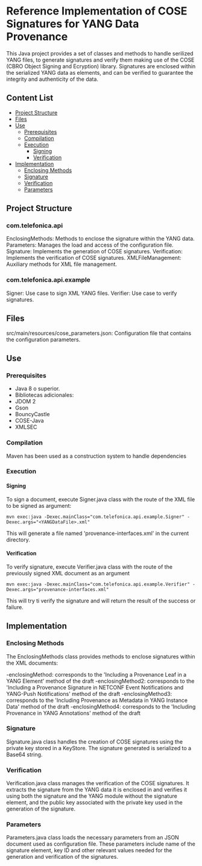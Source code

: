 # Reference Implementation of COSE Signatures for YANG Data Provenance
 
This Java project provides a set of classes and methods to handle serilized YANG files, to generate signatures and verify them making use of the COSE (CBRO Object Signing and Ecryption) library. Signatures are enclosed within the serialized YANG data as elements, and can be verified to guarantee the integrity and authenticity of the data.

## Content List

- [Project Structure](#project-structure)
- [Files](#files)
- [Use](#use)
  - [Prerequisites](#prerequisites)
  - [Compilation](#compilation)
  - [Execution](#execution)
    - [Signing](#signing)
    - [Verification](#verifictaion)
- [Implementation](#implementation)
  - [Enclosing Methods](#enclosing-methods)
  - [Signature](#signature)
  - [Verification](#verification)
  - [Parameters](#parameters)

## Project Structure

### com.telefonica.api
EnclosingMethods: Methods to enclose the signature within the YANG data.
Parameters: Manages the load and access of the configuration file.
Signature: Implements the generation of COSE signatures.
Verification: Implements the verification of COSE signatures.
XMLFileManagement: Auxiliary methods for XML file management.

### com.telefonica.api.example
Signer: Use case to sign XML YANG files.
Verifier: Use case to verify signatures.

## Files

src/main/resources/cose_parameters.json: Configuration file that contains the configuration parameters.

## Use

### Prerequisites
- Java 8 o superior.
- Bibliotecas adicionales:
 - JDOM 2
 - Gson
 - BouncyCastle
 - COSE-Java
 - XMLSEC

### Compilation
Maven has been used as a construction system to handle dependencies

### Execution

#### Signing 
To sign a document, execute Signer.java class with the route of the XML file to be signed as argument:

``mvn exec:java -Dexec.mainClass="com.telefonica.api.example.Signer" -Dexec.args="<YANGDataFile>.xml"``

This will generate a file named 'provenance-interfaces.xml'	in the current directory.

#### Verification
To verify signature, execute Verifier.java class with the route of the previously signed XML document as an argument

``mvn exec:java -Dexec.mainClass="com.telefonica.api.example.Verifier" -Dexec.args="provenance-interfaces.xml"``

This will try ti verify the signature and will return the result of the success or failure.

## Implementation

### Enclosing Methods
The EnclosingMethods class provides methods to enclose signatures within the XML documents:

 -enclosingMethod: corresponds to the 'Including a Provenance Leaf in a YANG Element' method of the draft
 -enclosingMethod2: corresponds to the 'Including a Provenance Signature in NETCONF Event Notifications and YANG-Push Notifications' method of the draft
 -enclosingMethod3: corresponds to the 'Including Provenance as Metadata in YANG Instance Data' method of the draft
 -enclosingMethod4: corresponds to the 'Including Provenance in YANG Annotations' method of the draft
 
### Signature 
Signature.java class handles the creation of COSE signatures using the private key stored in a KeyStore. The signature generated is serialized to a Base64 string.

### Verification
Verification.java class manages the verification of the COSE signatures. It extracts the signature from the YANG data it is enclosed in and verifies it using both the signature and the YANG module without the signature element, and the public key associated with the private key used in the generation of the signature.

### Parameters

Parameters.java class loads the necessary parameters from an JSON document used as configuration file. These parameters include name of the signature element, key ID and other relevant values needed for the generation and verification of the signatures.
